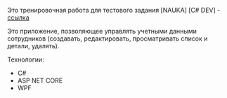 Это тренировочная работа для тестового задания [NAUKA] [C# DEV] - <a href="https://drive.google.com/file/d/1GNwTfoJCQD0Ec3JXkWmzaYuIY6DnWnEa/view">ссылка</a>

Это приложение, позволяющее управлять учетными
данными сотрудников (создавать, редактировать, просматривать список и
детали, удалять).

Технологии:
- C#
- ASP NET CORE
- WPF


